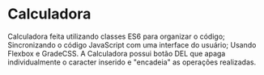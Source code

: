 # Calculadora
Calculadora feita utilizando classes ES6 para organizar o código; Sincronizando o código JavaScript com uma interface do usuário; Usando Flexbox e GradeCSS. A Calculadora possui botão DEL que apaga individualmente o caracter inserido e "encadeia" as operações realizadas.
